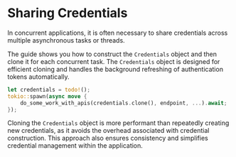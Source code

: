 <!-- 
Copyright 2025 Google LLC
Licensed under the Apache License, Version 2.0 (the "License");
you may not use this file except in compliance with the License.
You may obtain a copy of the License at
    https://www.apache.org/licenses/LICENSE-2.0
Unless required by applicable law or agreed to in writing, software
distributed under the License is distributed on an "AS IS" BASIS,
WITHOUT WARRANTIES OR CONDITIONS OF ANY KIND, either express or implied.
See the License for the specific language governing permissions and
limitations under the License.
-->

# Sharing Credentials

In concurrent applications, it is often necessary to share credentials across
multiple asynchronous tasks or threads.

The guide shows you how to construct the `Credentials` object and then clone it
for each concurrent task. The `Credentials` object is designed for efficient
cloning and handles the background refreshing of authentication tokens
automatically.

```rust
let credentials = todo!();
tokio::spawn(async move {
    do_some_work_with_apis(credentials.clone(), endpoint, ...).await;
});
```

Cloning the `Credentials` object is more performant than repeatedly creating new
credentials, as it avoids the overhead associated with credential construction.
This approach also ensures consistency and simplifies credential management
within the application.
